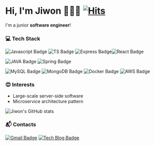 # Hi, I'm Jiwon 👩🏻‍💻 [![Hits](https://hits.seeyoufarm.com/api/count/incr/badge.svg?url=https%3A%2F%2Fgithub.com%2Fhello-jiwon%2Fhit-counter&count_bg=%2379C83D&title_bg=%23555555&icon=&icon_color=%23E7E7E7&title=hits&edge_flat=false)](https://hits.seeyoufarm.com)

I'm a junior **software engineer**!

### 💻 Tech Stack
![Javascript Badge](https://img.shields.io/badge/JavaScript-F7DF1E?style=flat-square&logo=javascript&logoColor=black) ![TS Badge](https://img.shields.io/badge/TypeScript-007ACC?style=flat-square&logo=typescript&logoColor=white) ![Express Badge](https://img.shields.io/badge/Express.js-404D59?style=flat-square&logo=express&logoColor=white)![React Badge](https://img.shields.io/badge/React-20232A?style=flat-square&logo=react&logoColor=61DAFB)

![JAVA Badge](https://img.shields.io/badge/Java-ED8B00?style=flat-square&logo=java&logoColor=white) ![Spring Badge](https://img.shields.io/badge/Spring-6DB33F?style=flat-square&logo=spring&logoColor=white)

![MySQL Badge](https://img.shields.io/badge/MySQL-00000F?style=flat-square&logo=mysql&logoColor=white) ![MongoDB Badge](https://img.shields.io/badge/MongoDB-4EA94B?style=flat-square&logo=mongodb&logoColor=white) ![Docker Badge](https://img.shields.io/badge/Docker-2CA5E0?style=flat-square&logo=docker&logoColor=white) ![AWS Badge](https://img.shields.io/badge/Amazon_AWS-232F3E?style=flat-square&logo=amazon-aws&logoColor=white) 

### 😍 Interests
- Large-scale server-side software
- Microservice architecture pattern


![Jiwon's GitHub stats](https://github-readme-stats.vercel.app/api?username=hello-jiwon&show_icons=true&theme=radical)

### 📬 Contacts

[![Gmail Badge](https://img.shields.io/badge/Gmail-D14836?style=flat-square&logo=gmail&logoColor=white)](mailto:jiwon.developer@gmail.com) [![Tech Blog Badge](http://img.shields.io/badge/-Tech%20blog-black?style=flat-square&logo=github&link=https://now-iz-tech.tistory.com/)](https://now-iz-tech.tistory.com/)
